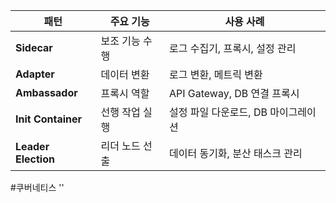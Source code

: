 | 패턴                  | 주요 기능    | 사용 사례                  |
| ------------------- | -------- | ---------------------- |
| **Sidecar**         | 보조 기능 수행 | 로그 수집기, 프록시, 설정 관리     |
| **Adapter**         | 데이터 변환   | 로그 변환, 메트릭 변환          |
| **Ambassador**      | 프록시 역할   | API Gateway, DB 연결 프록시 |
| **Init Container**  | 선행 작업 실행 | 설정 파일 다운로드, DB 마이그레이션  |
| **Leader Election** | 리더 노드 선출 | 데이터 동기화, 분산 태스크 관리     |

#쿠버네티스
''